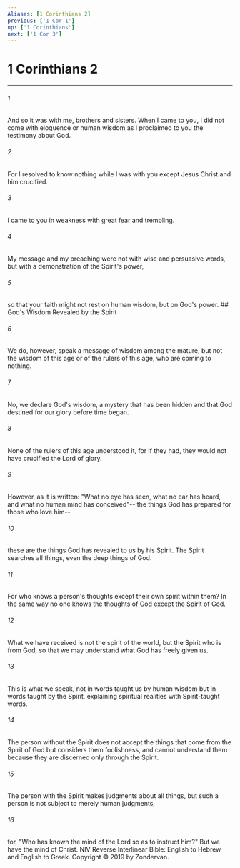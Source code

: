 ```yaml
---
Aliases: [1 Corinthians 2]
previous: ['1 Cor 1']
up: ['1 Corinthians']
next: ['1 Cor 3']
---
```

# 1 Corinthians 2

***


###### 1 
And so it was with me, brothers and sisters. When I came to you, I did not come with eloquence or human wisdom as I proclaimed to you the testimony about God. 

###### 2 
For I resolved to know nothing while I was with you except Jesus Christ and him crucified. 

###### 3 
I came to you in weakness with great fear and trembling. 

###### 4 
My message and my preaching were not with wise and persuasive words, but with a demonstration of the Spirit's power, 

###### 5 
so that your faith might not rest on human wisdom, but on God's power. ## God's Wisdom Revealed by the Spirit 

###### 6 
We do, however, speak a message of wisdom among the mature, but not the wisdom of this age or of the rulers of this age, who are coming to nothing. 

###### 7 
No, we declare God's wisdom, a mystery that has been hidden and that God destined for our glory before time began. 

###### 8 
None of the rulers of this age understood it, for if they had, they would not have crucified the Lord of glory. 

###### 9 
However, as it is written: "What no eye has seen, what no ear has heard, and what no human mind has conceived"-- the things God has prepared for those who love him-- 

###### 10 
these are the things God has revealed to us by his Spirit. The Spirit searches all things, even the deep things of God. 

###### 11 
For who knows a person's thoughts except their own spirit within them? In the same way no one knows the thoughts of God except the Spirit of God. 

###### 12 
What we have received is not the spirit of the world, but the Spirit who is from God, so that we may understand what God has freely given us. 

###### 13 
This is what we speak, not in words taught us by human wisdom but in words taught by the Spirit, explaining spiritual realities with Spirit-taught words. 

###### 14 
The person without the Spirit does not accept the things that come from the Spirit of God but considers them foolishness, and cannot understand them because they are discerned only through the Spirit. 

###### 15 
The person with the Spirit makes judgments about all things, but such a person is not subject to merely human judgments, 

###### 16 
for, "Who has known the mind of the Lord so as to instruct him?" But we have the mind of Christ. NIV Reverse Interlinear Bible: English to Hebrew and English to Greek. Copyright © 2019 by Zondervan.
